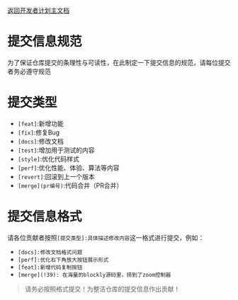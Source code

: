 [返回开发者计划主文档](https://gitee.com/coco-ag/coco-waddle/tree/master/dev)

# 提交信息规范
为了保证仓库提交的条理性与可读性，在此制定一下提交信息的规范，请每位提交者务必遵守规范

# 提交类型
- `[feat]`:新增功能
- `[fix]`:修复Bug
- `[docs]`:修改文档
- `[test]`:增加用于测试的内容
- `[style]`:优化代码样式
- `[perf]`:优化性能、体验、算法等内容
- `[revert]`:回滚到上一个版本
- `[merge](pr编号)`:代码合并（PR合并）

# 提交信息格式
请各位贡献者按照`[提交类型]:具体描述修改内容`这一格式进行提交，例如：
- `[docs]:修改文档格式问题`
- `[perf]:优化右下角放大按钮展示形式`
- `[feat]:新增代码复制按钮`
- `[merge](!39): 在海量的blockly源码里，捞到了zoom控制器`

> 请务必按照格式提交！为整洁仓库的提交信息作出贡献！